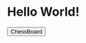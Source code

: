<html>
  <head>
    <meta charset="utf-8">
    <title>Home</title>
    <link rel="icon" type="image/x-icon" href="/images/favicon.ico">
  </head>
  <body>
    <h1>Hello World!</h1>
    <a href="/Chess/ChessBoard"> <button >ChessBoard</button> </a>
  </body>
</html>